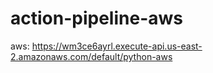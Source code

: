 # action-pipeline-aws
aws:   https://wm3ce6ayrl.execute-api.us-east-2.amazonaws.com/default/python-aws

